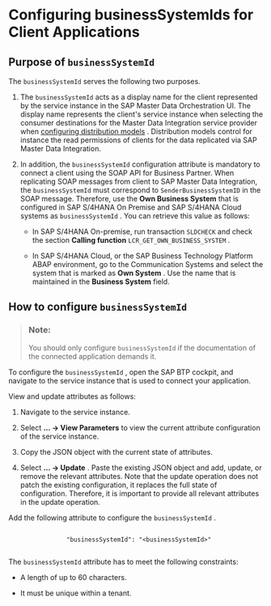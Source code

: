 <!-- loiob99332fc2bd145a58c6200920d9a6e35 -->

# Configuring businessSystemIds for Client Applications



<a name="loiob99332fc2bd145a58c6200920d9a6e35__purpose-of-businesssystemid"/>

## Purpose of `businessSystemId` 

The `businessSystemId` serves the following two purposes.

1.  The `businessSystemId` acts as a display name for the client represented by the service instance in the SAP Master Data Orchestration UI. The display name represents the client's service instance when selecting the consumer destinations for the Master Data Integration service provider when [configuring distribution models](configuring-distribution-models-b033b0a.md) . Distribution models control for instance the read permissions of clients for the data replicated via SAP Master Data Integration.

2.  In addition, the `businessSystemId` configuration attribute is mandatory to connect a client using the SOAP API for Business Partner. When replicating SOAP messages from client to SAP Master Data Integration, the `businessSystemId` must correspond to `SenderBusinessSystemID` in the SOAP message. Therefore, use the **Own Business System** that is configured in SAP S/4HANA On Premise and SAP S/4HANA Cloud systems as `businessSystemId` . You can retrieve this value as follows:

    -   In SAP S/4HANA On-premise, run transaction `SLDCHECK` and check the section **Calling function** `LCR_GET_OWN_BUSINESS_SYSTEM` .

    -   In SAP S/4HANA Cloud, or the SAP Business Technology Platform ABAP environment, go to the Communication Systems and select the system that is marked as **Own System** . Use the name that is maintained in the **Business System** field.


 


<a name="loiob99332fc2bd145a58c6200920d9a6e35__how-to-configure-businesssystemid"/>

## How to configure `businessSystemId` 

> ### Note:  
> You should only configure `businessSystemId` if the documentation of the connected application demands it.

To configure the `businessSystemId` , open the SAP BTP cockpit, and navigate to the service instance that is used to connect your application.

View and update attributes as follows:

1.  Navigate to the service instance.

2.  Select **... -\> View Parameters** to view the current attribute configuration of the service instance.

3.  Copy the JSON object with the current state of attributes.

4.  Select **... -\> Update** . Paste the existing JSON object and add, update, or remove the relevant attributes. Note that the update operation does not patch the existing configuration, it replaces the full state of configuration. Therefore, it is important to provide all relevant attributes in the update operation.


Add the following attribute to configure the `businessSystemId` .

```

				"businessSystemId": "<businessSystemId>"
			
```

The `businessSystemId` attribute has to meet the following constraints:

-   A length of up to 60 characters.

-   It must be unique within a tenant.



